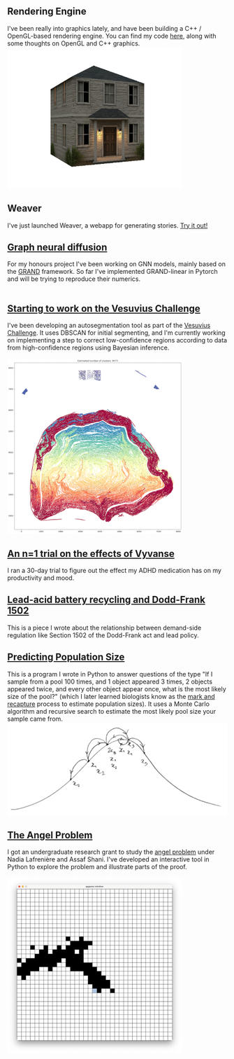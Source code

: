 ## Rendering Engine ##
I've been really into graphics lately, and have been building a C++ / OpenGL-based rendering engine. You can find my code [here](https://github.com/etiennedyer/graphics), along with some thoughts on OpenGL and C++ graphics.
<img src="assets/graphics/house.png" width=400 height=324>

## Weaver ##
I've just launched Weaver, a webapp for generating stories. [Try it out!](https://weaver-frontend-5l44.onrender.com/)
<br/>

## [Graph neural diffusion](https://github.com/etiennedyer/grand)
For my honours project I've been working on GNN models, mainly based on the [GRAND](https://arxiv.org/abs/2106.10934) framework. So far I've implemented GRAND-linear in Pytorch and will be trying to reproduce their numerics. <br/>
<br/>

## [Starting to work on the Vesuvius Challenge](https://github.com/etiennedyer/vesuvius)
I've been developing an autosegmentation tool as part of the [Vesuvius Challenge](https://scrollprize.org/). It uses DBSCAN for initial segmenting, and I'm currently working on implementing a step to correct low-confidence regions according to data from high-confidence regions using Bayesian inference. <br/>
<br/>
<img src="assets/vesuvius/dbscan.png" width=400 height=400>

## [An n=1 trial on the effects of Vyvanse](https://etiennedyer.github.io/pages/vyvanse)
I ran a 30-day trial to figure out the effect my ADHD medication has on my productivity and mood.

## [Lead-acid battery recycling and Dodd-Frank 1502](https://leadbatteries.substack.com/p/from-conflict-minerals-to-clean-lead)
This is a piece I wrote about the relationship between demand-side regulation like Section 1502 of the Dodd-Frank act and lead policy.

## [Predicting Population Size](pages/pool.md)
This is a program I wrote in Python to answer questions of the type "If I sample from a pool 100 times, and 1 object appeared 3 times,  2 objects appeared twice, and every other object appear once, what is the most likely size of the pool?" (which I later learned biologists know as the [mark and recapture](https://en.wikipedia.org/wiki/Mark_and_recapture) process to estimate population sizes). It uses a Monte Carlo algorithm and recursive search to estimate the most likely pool size your sample came from.
<img src="assets/pool/pool.png">

## [The Angel Problem](pages/angel.md)
I got an undergraduate research grant to study the [angel problem](https://en.wikipedia.org/wiki/Angel_problem) under Nadia Lafrenière and Assaf Shani. I've developed an interactive tool in Python to explore the problem and illustrate parts of the proof. \
<br/>
<img src="assets/angel/angel.png" width=400 height=400>




